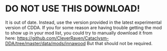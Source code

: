# DO NOT USE THIS DOWNLOAD!
It is out of date. Instead, use the version provided in the latest experimental version of CDDA.
If you for some reason are having trouble getting the mod to show up in your mod list, you could try to manually download it from here:
https://github.com/CleverRaven/Cataclysm-DDA/tree/master/data/mods/innawood
But that should not be required.
